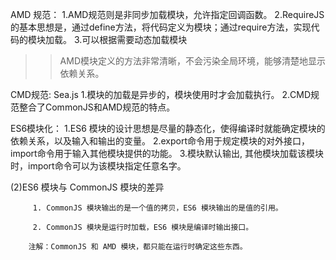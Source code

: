 AMD 规范：
        1.AMD规范则是非同步加载模块，允许指定回调函数。
        2.RequireJS的基本思想是，通过define方法，将代码定义为模块；通过require方法，实现代码的模块加载。
        3.可以根据需要动态加载模块

 >> AMD模块定义的方法非常清晰，不会污染全局环境，能够清楚地显示依赖关系。

 CMD规范:  Sea.js
        1.模块的加载是异步的，模块使用时才会加载执行。
        2.CMD规范整合了CommonJS和AMD规范的特点。

 ES6模块化：
        1.ES6 模块的设计思想是尽量的静态化，使得编译时就能确定模块的依赖关系，以及输入和输出的变量。
        2.export命令用于规定模块的对外接口，import命令用于输入其他模块提供的功能。
        3.模块默认输出, 其他模块加载该模块时，import命令可以为该模块指定任意名字。

 (2)ES6 模块与 CommonJS 模块的差异

         1. CommonJS 模块输出的是一个值的拷贝，ES6 模块输出的是值的引用。

         2. CommonJS 模块是运行时加载，ES6 模块是编译时输出接口。

        注解：CommonJS 和 AMD 模块，都只能在运行时确定这些东西。


